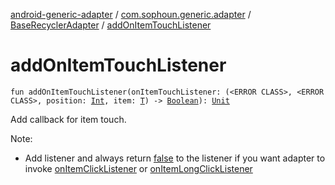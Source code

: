 [android-generic-adapter](../../index.md) / [com.sophoun.generic.adapter](../index.md) / [BaseRecyclerAdapter](index.md) / [addOnItemTouchListener](./add-on-item-touch-listener.md)

# addOnItemTouchListener

`fun addOnItemTouchListener(onItemTouchListener: (<ERROR CLASS>, <ERROR CLASS>, position: `[`Int`](https://kotlinlang.org/api/latest/jvm/stdlib/kotlin/-int/index.html)`, item: `[`T`](index.md#T)`) -> `[`Boolean`](https://kotlinlang.org/api/latest/jvm/stdlib/kotlin/-boolean/index.html)`): `[`Unit`](https://kotlinlang.org/api/latest/jvm/stdlib/kotlin/-unit/index.html)

Add callback for item touch.

Note:

* Add listener and always return [false](#)
to the listener if you want adapter to invoke
[onItemClickListener](#) or [onItemLongClickListener](#)
